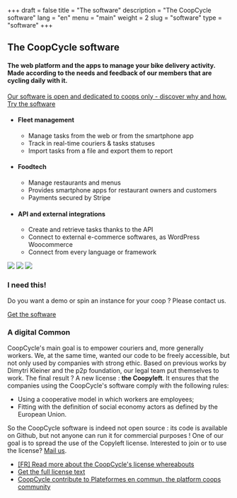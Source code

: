 +++
draft = false
title = "The software"
description = "The CoopCycle software"
lang = "en"
menu = "main"
weight = 2
slug = "software"
type = "software"
+++

<div class="row justify-content-center banner">
    <div class="col-md-10 col-md-offset-1 text-center">
        <h2 class="h2">The CoopCycle software</h2>
        <h4 class="h4">The web platform and the apps to manage your bike delivery activity. Made according to the needs and feedback of our members that are cycling daily with it.</h4>
        <a class="text-small know-more" href="#digital-common">Our software is open and dedicated to coops only - discover why and how.</a>
    </div>
</div>

<div class="text-center">
    <a target="_blank" href="https://demo.coopcycle.org/en/" class="btn btn-big text-big">Try the software</a>
</div>

<div class="row justify-content-center banner">
    <ul class="nav">
        <li class="col-md-4 active" data-toggle="tab" data-target="#fleet">
            <div class="feature-group">
                <h4 class="h4">Fleet management</h4>
                <ul class="list-features">
                    <li class="list-features--el">Manage tasks from the web or from the smartphone app</li>
                    <li class="list-features--el">Track in real-time couriers & tasks statuses</li>
                    <li class="list-features--el">Import tasks from a file and export them to report</li>
                </ul>
            </div>
        </li>
        <li class="col-md-4" data-toggle="tab" data-target="#foodtech" >
            <div class="feature-group">
                <h4 class="h4">Foodtech</h4>
                <ul class="list-features">
                    <li class="list-features--el">Manage restaurants and menus</li>
                    <li class="list-features--el">Provides smartphone apps for restaurant owners and customers</li>
                    <li class="list-features--el">Payments secured by Stripe</li>
                </ul>
            </div>
        </li>
        <li class="col-md-4" data-toggle="tab" data-target="#api" >
            <div class="feature-group">
                <h4 class="h4">API and external integrations</h4>
                <ul class="list-features">
                    <li class="list-features--el">Create and retrieve tasks thanks to the API</li>
                    <li class="list-features--el">Connect to external e-commerce softwares, as WordPress Woocommerce</li>
                    <li class="list-features--el">Connect from every language or framework</li>
                </ul>
            </div>
        </li>
    </ul>
    <div class="tab-content col-md-12">
        <img id="fleet" class="tab-pane active" src="/images/dispatch.jpg">
        <img id="foodtech" class="tab-pane" src="/images/foodtech.jpg">
        <img id="api" class="tab-pane" src="/images/fleurs-dici.jpg">
    </div>
</div>

<div class="row justify-content-center banner">
    <div class="col-md-10 col-md-offset-1 text-center">
        <h3 class="h3">I need this!</h3>
        <p>
            Do you want a demo or spin an instance for your coop ? Please contact us.<br>
        </p>
        <div class="text-center">
          <a target="_blank" href="mailto:contact@coopcycle.org" class="btn btn-big text-big">Get the software</a>
        </div></div>
    </div>
</div>


<div id="digital-common" class="row justify-content-center banner">
    <div class="col-md-10 col-md-offset-1 text-center">
        <h3 class="h3">A digital Common</h3>
    </div>
    <div class="col-md-8 col-md-offset-2">
        <div class="row">
            <p>
                CoopCycle's main goal is to empower couriers and, more generally workers. We, at the same time, wanted our code to be freely accessible, but not only used by companies with strong ethic. Based on previous works by Dimytri Kleiner and the p2p foundation, our legal team put themselves to work. The final result ? A new license : <strong>the Coopyleft</strong>. It ensures that the companies using the CoopCycle's software comply with the following rules:
                <ul>
                    <li>
                        Using a cooperative model in which workers are employees;
                    </li>
                    <li>
                        Fitting with the definition of social economy actors as defined by the European Union.
                    </li>
                </ul>
            </p>
            <p>
                So the CoopCycle software is indeed not open source : its code is available on Github, but not anyone can run it for commercial purposes ! One of our  goal is to spread the use of the Copyleft license. Interested to join or to use the license? <a href="mailto:contact@coopcycle.org">Mail us</a>.
                <ul>
                    <li>
                        <a href="https://blogs.mediapart.fr/coopcycle/blog/170418/comment-proteger-le-logiciel-ouvert-coopcycle-de-la-predation-capitaliste" class="know-more">[FR] Read more about the CoopCycle's license whereabouts</a>
                    </li>
                    <li>
                        <a href="https://wiki.coopcycle.org/fr:licenseen" class="know-more">Get the full license text</a><br>
                    </li>
                    <li>
                        <a target="_blank" href="https://plateformes.coopdescommuns.org/" class="know-more">CoopCycle contribute to Plateformes en commun, the platform coops community</a><br>
                    </li>
                </ul>
            </p>
        </div>
    </div>
</div>
